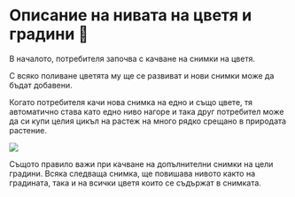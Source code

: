 # Описание на нивата на цветя и градини 🧾

В началото, потребителя започва с качване на снимки на цветя.&#x20;

С всяко поливане цветята му ще се развиват и нови снимки може да бъдат добавени.

Когато потребителя качи нова снимка на едно и също цвете, тя автоматично става като едно ниво нагоре и така друг потребител може да си купи целия цикъл на растеж на много рядко срещано в природата растение.

![](../.gitbook/assets/image.png)

Същото правило важи при качване на допълнителни снимки на цели градини. Всяка следваща снимка, ще повишава нивото както на градината, така и на всички цветя които се съдържат в снимката.
